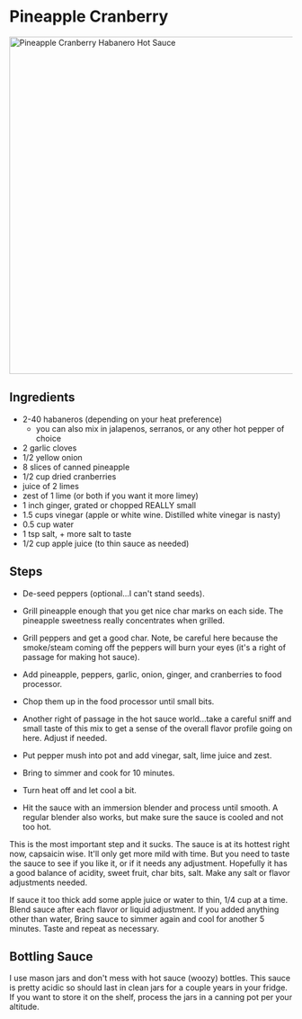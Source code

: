 # Pineapple Cranberry

<img src="https://iamjohn-assets.s3.us-west-2.amazonaws.com/recipes/pineapple_cranberry_hab.jpeg"
     alt="Pineapple Cranberry Habanero Hot Sauce"
     width=600 />

## Ingredients
- 2-40 habaneros (depending on your heat preference)
    - you can also mix in jalapenos, serranos, or any other hot pepper of choice
- 2 garlic cloves
- 1/2 yellow onion
- 8 slices of canned pineapple
- 1/2 cup dried cranberries
- juice of 2 limes
- zest of 1 lime (or both if you want it more limey)
- 1 inch ginger, grated or chopped REALLY small
- 1.5 cups vinegar (apple or white wine. Distilled white vinegar is nasty)
- 0.5 cup water
- 1 tsp salt, + more salt to taste
- 1/2 cup apple juice (to thin sauce as needed)

## Steps

- De-seed peppers (optional...I can't stand seeds).

- Grill pineapple enough that you get nice char marks on each side.  The pineapple sweetness really concentrates when grilled.

- Grill peppers and get a good char. Note, be careful here because the smoke/steam coming off the peppers will burn your eyes (it's a right of passage for making hot sauce).

- Add pineapple, peppers, garlic, onion, ginger, and cranberries to food processor.

- Chop them up in the food processor until small bits.

- Another right of passage in the hot sauce world...take a careful sniff and small taste of this mix to get a sense of the overall flavor profile going on here. Adjust if needed.

- Put pepper mush into pot and add vinegar, salt, lime juice and zest.

- Bring to simmer and cook for 10 minutes.

- Turn heat off and let cool a bit.

- Hit the sauce with an immersion blender and process until smooth. A regular blender also works, but make sure the sauce is cooled and not too hot.

This is the most important step and it sucks. The sauce is at its hottest right now, capsaicin wise. It'll only get more mild with time. But you need to taste the sauce to see if you like it, or if it needs any adjustment. Hopefully it has a good balance of acidity, sweet fruit, char bits, salt. Make any salt or flavor adjustments needed.

If sauce it too thick add some apple juice or water to thin, 1/4 cup at a time. Blend sauce after each flavor or liquid adjustment. If you added anything other than water, Bring sauce to simmer again and cool for another 5 minutes. Taste and repeat as necessary.

## Bottling Sauce

I use mason jars and don't mess with hot sauce (woozy) bottles. This sauce is pretty acidic so should last in clean jars for a couple years in your fridge. If you want to store it on the shelf, process the jars in a canning pot per your altitude.

